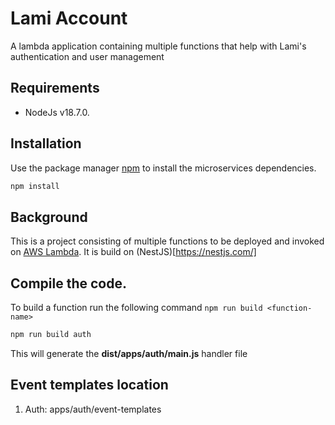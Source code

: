 # Lami Account

A lambda application containing multiple functions that help with Lami's authentication and user management

## Requirements
- NodeJs v18.7.0.
## Installation

Use the package manager [npm](https://docs.npmjs.com/getting-started) to install the microservices dependencies.

```bash
npm install
```
## Background
This is a project consisting of multiple functions to be deployed and invoked on [AWS Lambda](https://aws.amazon.com/lambda/).
It is build on (NestJS)[https://nestjs.com/]

## Compile the code.
To build a function run the following command `npm run build <function-name>`
```bash
npm run build auth
```

This will generate the **dist/apps/auth/main.js** handler file
## Event templates location
1. Auth: apps/auth/event-templates 
